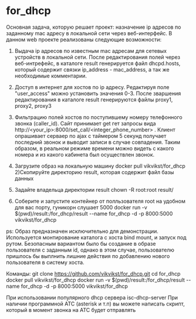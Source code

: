 # for_dhcp
Основная задача, которую решает проект: назначение ip адресов по заданному mac адресу в локальной сети через веб-интерфейс.
В данном web проекте реализованы следующие возможности:
1) Выдача ip адресов по известным mac адресам для сетевых устройств в локальной сети. После редактирования полей через веб-интрефейс, в каталоге result генерируется файл dhcpd.hosts, который содержит связки ip_address - mac_address, а так же необходимые комментарии. 
2) Доступ в интернет для хостов по ip адресу. Редактируя поле "user_access" можно установить значения 0-3. После зваршения редактирования в каталоге result генерируются файлы proxy1, proxy2, proxy3
3) Фильтрацию полей хостов по поступившему номеру телефонного звонка (caller_id). Сайт принимает get гет запросы вида http://<your_ip>:8000/set_call/<integer_phone_number> . Клиент опрашивает серваер по ajax с таймером 5 секунд получает последний звонок и выводит записи в случае совпадения. Таким образом, в реальном режиме времени можно видеть с какого номера и из какого кабинета был осуществлен звонок.

1) Загрузите образ на локальную машину
docker pull vikvikst/for_dhcp
2)Скопируйте директорию result, которая содержит файл базы данных
3) Задайте владельца директории result
chown -R root:root result/
4) Соберите и запустите контейнер от полльзователя root на удобном для вас порту, гуникорн слушает 5000
docker run -v $(pwd)/result:/for_dhcp/result --name for_dhcp -d -p 8000:5000 vikvikst/for_dhcp

 ps:
 Образ предназначен исключительно для демонстрации.
 Используется монтирование каталога с хоста bind mount, и запуск под рутом. Безопасным вариантом было бы создание в образе пользователя с заданным id, 
 однако в этом случае, пользователю пришлось бы выплнить лишние действия по добавлению нового пользователя в систему хоста.

 Команды:
 git clone https://github.com/vikvikst/for_dhcp.git
 cd for_dhcp
 docker pull vikvikst/for_dhcp
 docker run -v $(pwd)/result:/for_dhcp/result --name for_dhcp -d -p 8000:5000 vikvikst/for_dhcp

 При использовании популярного dhcp сервера isc-dhcp-server
  При наличии программной АТС (asterisk и т.п) вы можете написать скрипт, который в момент звонка на АТС будет отправлять
 

 

